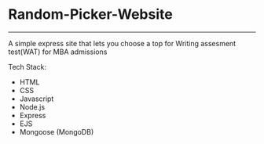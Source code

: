 # Random-Picker-Website

----------------------------------------------------------------------------------------------------------

A simple express site that lets you choose a top for Writing assesment test(WAT) for MBA admissions

Tech Stack:
* HTML
* CSS
* Javascript
* Node.js
* Express
* EJS
* Mongoose (MongoDB)
